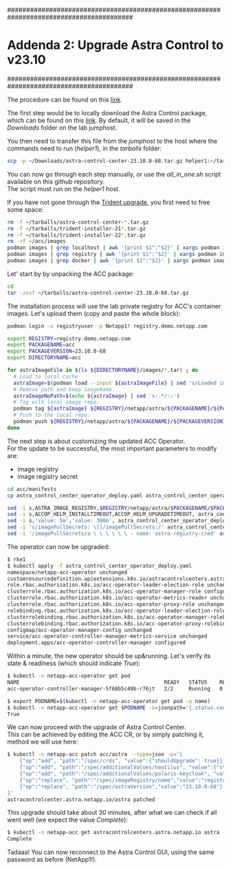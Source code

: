 #########################################################################################
# Addenda 2: Upgrade Astra Control to v23.10
#########################################################################################

The procedure can be found on this [link](https://docs.netapp.com/us-en/astra-control-center/use/upgrade-acc.html).  

The first step would be to locally download the Astra Control package, which can be found on this [link](https://mysupport.netapp.com/site/products/all/details/astra-control-center/downloads-tab). By default, it will be saved in the _Downloads_ folder on the lab jumphost.  

You then need to transfer this file from the _jumphost_ to the host where the commands need to run (_helper1_), in the _tarballs_ folder:
```bash
scp -p ~/Downloads/astra-control-center-23.10.0-68.tar.gz helper1:~/tarballs/
```

You can now go through each step manually, or use the _all_in_one.sh_ script available on this github repository.  
The script must run on the _helper1_ host.  

If you have not gone through the [Trident upgrade](../1_Upgrade_Trident_23.07_to_23.10), you first need to free some space:
```bash
rm -f ~/tarballs/astra-control-center-*.tar.gz
rm -f ~/tarballs/trident-installer-21*.tar.gz
rm -f ~/tarballs/trident-installer-22*.tar.gz
rm -rf ~/acc/images
podman images | grep localhost | awk '{print $1":"$2}' | xargs podman image rm
podman images | grep registry | awk '{print $1":"$2}' | xargs podman image rm
podman images | grep docker | awk '{print $1":"$2}' | xargs podman image rm
```

Let' start by by unpacking the ACC package:
```bash
cd
tar -zxvf ~/tarballs/astra-control-center-23.10.0-68.tar.gz
```

The installation process will use the lab private registry for ACC's container images. Let's upload them (copy and paste the whole block):
```bash
podman login -u registryuser -p Netapp1! registry.demo.netapp.com

export REGISTRY=registry.demo.netapp.com
export PACKAGENAME=acc
export PACKAGEVERSION=23.10.0-68
export DIRECTORYNAME=acc

for astraImageFile in $(ls ${DIRECTORYNAME}/images/*.tar) ; do
  # Load to local cache
  astraImage=$(podman load --input ${astraImageFile} | sed 's/Loaded image: //')
  # Remove path and keep imageName.
  astraImageNoPath=$(echo ${astraImage} | sed 's:.*/::')
  # Tag with local image repo.
  podman tag ${astraImage} ${REGISTRY}/netapp/astra/${PACKAGENAME}/${PACKAGEVERSION}/${astraImageNoPath}
  # Push to the local repo.
  podman push ${REGISTRY}/netapp/astra/${PACKAGENAME}/${PACKAGEVERSION}/${astraImageNoPath}
done
```

The next step is about customizing the updated ACC Operator.  
For the update to be successful, the most important parameters to modify are:
- image registry
- image registry secret

```bash
cd acc/manifests
cp astra_control_center_operator_deploy.yaml astra_control_center_operator_deploy.yaml.bak

sed -i s,ASTRA_IMAGE_REGISTRY,$REGISTRY/netapp/astra/$PACKAGENAME/$PACKAGEVERSION, astra_control_center_operator_deploy.yaml
sed -i s,ACCOP_HELM_INSTALLTIMEOUT,ACCOP_HELM_UPGRADETIMEOUT, astra_control_center_operator_deploy.yaml
sed -i s,'value: 5m','value: 300m', astra_control_center_operator_deploy.yaml
sed -i 's/imagePullSecrets: \[]/imagePullSecrets:/' astra_control_center_operator_deploy.yaml
sed -i '/imagePullSecrets/a \ \ \ \ \ \ - name: astra-registry-cred' astra_control_center_operator_deploy.yaml
```

The operator can now be upgraded:
```bash
$ rke1
$ kubectl apply -f astra_control_center_operator_deploy.yaml
namespace/netapp-acc-operator unchanged
customresourcedefinition.apiextensions.k8s.io/astracontrolcenters.astra.netapp.io configured
role.rbac.authorization.k8s.io/acc-operator-leader-election-role unchanged
clusterrole.rbac.authorization.k8s.io/acc-operator-manager-role configured
clusterrole.rbac.authorization.k8s.io/acc-operator-metrics-reader unchanged
clusterrole.rbac.authorization.k8s.io/acc-operator-proxy-role unchanged
rolebinding.rbac.authorization.k8s.io/acc-operator-leader-election-rolebinding unchanged
clusterrolebinding.rbac.authorization.k8s.io/acc-operator-manager-rolebinding configured
clusterrolebinding.rbac.authorization.k8s.io/acc-operator-proxy-rolebinding unchanged
configmap/acc-operator-manager-config unchanged
service/acc-operator-controller-manager-metrics-service unchanged
deployment.apps/acc-operator-controller-manager configured
```

Within a minute, the new operator should be up&running. Let's verify its state & readiness (which should indicate _True_):
```bash
$ kubectl -n netapp-acc-operator get pod
NAME                                               READY   STATUS    RESTARTS   AGE
acc-operator-controller-manager-5f68b5c49b-r76jt   2/2     Running   0           1m

$ export PODNAME=$(kubectl -n netapp-acc-operator get pod -o name)
$ kubectl -n netapp-acc-operator get $PODNAME -o=jsonpath='{.status.conditions[?(@.type=="ContainersReady")].status}'; echo
True
```

We can now proceed with the upgrade of Astra Control Center.  
This can be achieved by editing the ACC CR, or by simply patching it, method we will use here:  
```bash
$ kubectl -n netapp-acc patch acc/astra --type=json -p='[ 
    {"op":"add", "path":"/spec/crds", "value":{"shouldUpgrade": true}},
    {"op":"add", "path":"/spec/additionalValues/nautilus", "value":{"startupProbe": {"failureThreshold":600, "periodSeconds": 30}}},
    {"op":"add", "path":"/spec/additionalValues/polaris-keycloak", "value":{"livenessProbe":{"initialDelaySeconds":180},"readinessProbe":{"initialDelaySeconds":180}}},    
    {"op":"replace", "path":"/spec/imageRegistry/name","value":"registry.demo.netapp.com/netapp/astra/acc/23.10.0-68"},
    {"op":"replace", "path":"/spec/astraVersion","value":"23.10.0-68"}
]'
astracontrolcenter.astra.netapp.io/astra patched
```

This upgrade should take about 30 minutes, after what we can check if all went well (we expect the value _Complete_):  
```bash
$ kubectl -n netapp-acc get astracontrolcenters.astra.netapp.io astra -o=jsonpath='{.status.conditions[?(@.type=="Upgrading")].reason}'; echo
Complete
```

Tadaaa! You can now reconnect to the Astra Control GUI, using the same password as before (NetApp1!).  
